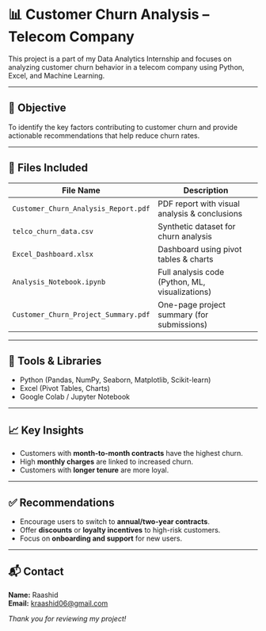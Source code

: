# 📊 Customer Churn Analysis – Telecom Company

This project is a part of my Data Analytics Internship and focuses on analyzing customer churn behavior in a telecom company using Python, Excel, and Machine Learning.

---

## 🧠 Objective

To identify the key factors contributing to customer churn and provide actionable recommendations that help reduce churn rates.

---

## 📁 Files Included

| File Name                      | Description                                      |
|-------------------------------|--------------------------------------------------|
| `Customer_Churn_Analysis_Report.pdf` | PDF report with visual analysis & conclusions |
| `telco_churn_data.csv`        | Synthetic dataset for churn analysis            |
| `Excel_Dashboard.xlsx`        | Dashboard using pivot tables & charts           |
| `Analysis_Notebook.ipynb`     | Full analysis code (Python, ML, visualizations) |
| `Customer_Churn_Project_Summary.pdf` | One-page project summary (for submissions)   |

---

## 🔧 Tools & Libraries

- Python (Pandas, NumPy, Seaborn, Matplotlib, Scikit-learn)
- Excel (Pivot Tables, Charts)
- Google Colab / Jupyter Notebook

---

## 📈 Key Insights

- Customers with **month-to-month contracts** have the highest churn.
- High **monthly charges** are linked to increased churn.
- Customers with **longer tenure** are more loyal.

---

## ✅ Recommendations

- Encourage users to switch to **annual/two-year contracts**.
- Offer **discounts** or **loyalty incentives** to high-risk customers.
- Focus on **onboarding and support** for new users.

---

## 📬 Contact

**Name:** Raashid  
**Email:** kraashid06@gmail.com  

*Thank you for reviewing my project!*
